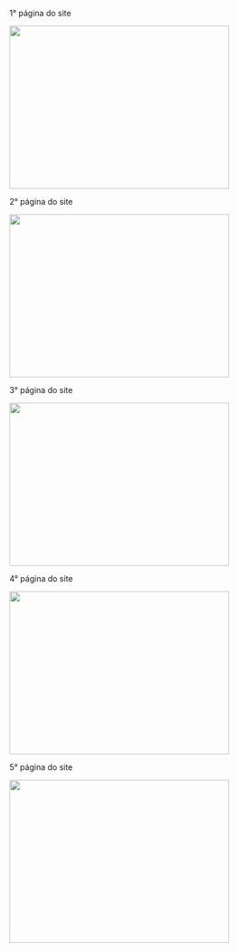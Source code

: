 1° página do site

<img src="https://s4.aconvert.com/convert/p3r68-cdx67/ao6gj-2iics.png" height="288" width="388">

2° página do site

<img src="https://ibb.co/5BRhBDK" height="288" width="388">

3° página do site

<img src="https://ibb.co/gdT36Cx" height="288" width="388">

4° página do site

<img src="https://ibb.co/sHPnhpR" height="288" width="388">

5° página do site

<img src="https://ibb.co/J2rnNDF" height="288" width="388">

